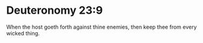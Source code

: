 # Deuteronomy 23:9

When the host goeth forth against thine enemies, then keep thee from every wicked thing.